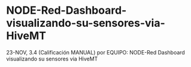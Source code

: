 # NODE-Red-Dashboard-visualizando-su-sensores-via-HiveMT
23-NOV, 3.4 (Calificación MANUAL) por EQUIPO:  NODE-Red Dashboard visualizando su sensores via HiveMT
